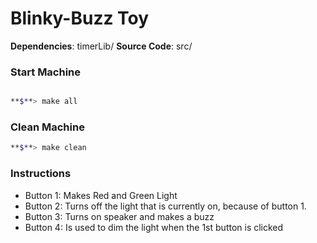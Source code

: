 # Blinky-Buzz Toy 

**Dependencies**: timerLib/
**Source Code**: src/ 

### Start Machine 

```bash

**$**> make all 

```

### Clean Machine 

```bash 
**$**> make clean 
```

### Instructions 

* Button 1: Makes Red and Green Light 
* Button 2: Turns off the light that is currently on, because of button 1.
* Button 3: Turns on speaker and makes a buzz 
* Button 4: Is used to dim the light when the 1st button is clicked
